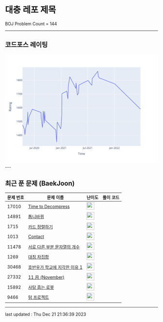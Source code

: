 # 대충 레포 제목

BOJ Problem Count = 144

---

## 코드포스 레이팅
[![Rating Graph](./cfStats.svg)](https://github.com/ingyu1008/Algorithm-Problem-Solving/blob/master/cfStats.html)---

## 최근 푼 문제 (BaekJoon)
| 문제 번호 | 문제 이름 | 난이도 | 풀이 코드 |
| --- | --- | --- | --- |
| 17010 | [Time to Decompress](https://www.acmicpc.net/problem/17010) | <img height="25px" width="25px=" src="https://static.solved.ac/tier_small/2.svg"/> |  |
| 14891 | [톱니바퀴](https://www.acmicpc.net/problem/14891) | <img height="25px" width="25px=" src="https://static.solved.ac/tier_small/11.svg"/> |  |
| 1715 | [카드 정렬하기](https://www.acmicpc.net/problem/1715) | <img height="25px" width="25px=" src="https://static.solved.ac/tier_small/12.svg"/> |  |
| 1013 | [Contact](https://www.acmicpc.net/problem/1013) | <img height="25px" width="25px=" src="https://static.solved.ac/tier_small/11.svg"/> |  |
| 11478 | [서로 다른 부분 문자열의 개수](https://www.acmicpc.net/problem/11478) | <img height="25px" width="25px=" src="https://static.solved.ac/tier_small/8.svg"/> |  |
| 1269 | [대칭 차집합](https://www.acmicpc.net/problem/1269) | <img height="25px" width="25px=" src="https://static.solved.ac/tier_small/7.svg"/> |  |
| 30468 | [호반우가 학교에 지각한 이유 1](https://www.acmicpc.net/problem/30468) | <img height="25px" width="25px=" src="https://static.solved.ac/tier_small/2.svg"/> |  |
| 27332 | [11 月 (November)](https://www.acmicpc.net/problem/27332) | <img height="25px" width="25px=" src="https://static.solved.ac/tier_small/2.svg"/> |  |
| 15892 | [사탕 줍는 로봇](https://www.acmicpc.net/problem/15892) | <img height="25px" width="25px=" src="https://static.solved.ac/tier_small/17.svg"/> |  |
| 9466 | [텀 프로젝트](https://www.acmicpc.net/problem/9466) | <img height="25px" width="25px=" src="https://static.solved.ac/tier_small/13.svg"/> |  |


---

last updated : Thu Dec 21 21:36:39 2023

